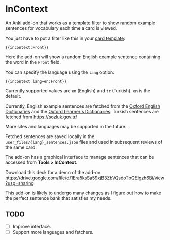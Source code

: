 # InContext

An [Anki](https://apps.ankiweb.net/) add-on that works as a template filter to show random example sentences for vocabulary each time a card is viewed.

You just have to put a filter like this in your [card template](https://docs.ankiweb.net/templates/intro.html):

```
{{incontext:Front}}
```

Here the add-on will show a random English example sentence containing the word in the `Front` field.

You can specify the language using the `lang` option:

```
{{incontext lang=en:Front}}
```

Currently supported values are `en` (English) and `tr` (Turkish). `en` is the default.

Currently, English example sentences are fetched from the [Oxford English Dictionaries](https://www.lexico.com/) and the [Oxford Learner's Dictionaries](https://www.oxfordlearnersdictionaries.com/).
Turkish sentences are fetched from https://sozluk.gov.tr/

More sites and languages may be supported in the future.

Fetched sentences are saved locally in the `user_files/{lang}_sentences.json` files and used in subsequent reviews of the same card.

The add-on has a graphical interface to manage sentences that can be accessed from **Tools > InContext**.

Download this deck for a demo of the add-on: https://drive.google.com/file/d/1Era5ksSa59xjB3ZbVQsdoTbQEigzh6Bi/view?usp=sharing

This add-on is likely to undergo many changes as I figure out how to make the perfect sentence bank that satisfies my needs.

## TODO
- [ ] Improve interface.
- [ ] Support more languages and fetchers.
